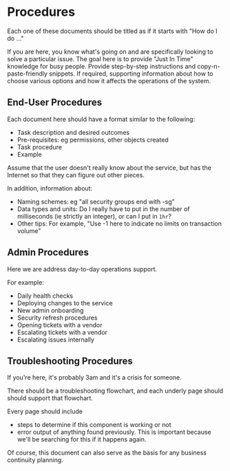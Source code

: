 # Procedures
Each one of these documents should be titled as if it starts with "How do I do ..."

If you are here, you know what's going on and are specifically looking to solve a particular issue.
The goal here is to provide "Just In Time" knowledge for busy people. Provide step-by-step instructions and copy-n-paste-friendly snippets.
If required, supporting information about how to choose various options and how it affects the operations of the system.

## End-User Procedures
Each document here should have a format similar to the following:

* Task description and desired outcomes
* Pre-requisites: eg permissions, other objects created
* Task procedure
* Example

Assume that the user doesn't really know about the service, but has the Internet so that they can figure out other pieces.

In addition, information about:

* Naming schemes: eg "all security groups end with -sg"
* Data types and units: Do I really have to put in the number of milliseconds (ie strictly an integer), or can I put in `1hr`?
* Other tips: For example, "Use -1 here to indicate no limits on transaction volume"

## Admin Procedures
Here we are address day-to-day operations support.

For example:

* Daily health checks
* Deploying changes to the service
* New admin onboarding
* Security refresh procedures
* Opening tickets with a vendor
* Escalating tickets with a vendor
* Escalating issues internally


## Troubleshooting Procedures
If you're here, it's probably 3am and it's a crisis for someone.

There should be a troubleshooting flowchart, and each underly page should should support that flowchart.

Every page should include

* steps to determine if this component is working or not
* error output of anything found previously. This is important because we'll be searching for this if it happens again.

Of course, this document can also serve as the basis for any business continuity planning.

